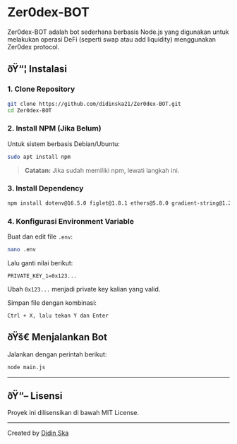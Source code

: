 # Zer0dex-BOT

Zer0dex-BOT adalah bot sederhana berbasis Node.js yang digunakan untuk melakukan operasi DeFi (seperti swap atau add liquidity) menggunakan Zer0dex protocol.

## ðŸ“¦ Instalasi

### 1. Clone Repository
```bash
git clone https://github.com/didinska21/Zer0dex-BOT.git
cd Zer0dex-BOT
```

### 2. Install NPM (Jika Belum)
Untuk sistem berbasis Debian/Ubuntu:
```bash
sudo apt install npm
```

> **Catatan:** Jika sudah memiliki npm, lewati langkah ini.

### 3. Install Dependency
```bash
npm install dotenv@16.5.0 figlet@1.8.1 ethers@5.8.0 gradient-string@1.2.0
```

### 4. Konfigurasi Environment Variable
Buat dan edit file `.env`:
```bash
nano .env
```
Lalu ganti nilai berikut:
```
PRIVATE_KEY_1=0x123...
```
Ubah `0x123...` menjadi private key kalian yang valid.

Simpan file dengan kombinasi:
```
Ctrl + X, lalu tekan Y dan Enter
```

## ðŸš€ Menjalankan Bot

Jalankan dengan perintah berikut:
```bash
node main.js
```

---

## ðŸ“– Lisensi
Proyek ini dilisensikan di bawah MIT License.

---

Created by [Didin Ska](https://github.com/didinska21)
